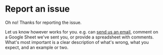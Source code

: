 # Report an issue

Oh no! Thanks for reporting the issue.

Let us know however works for you. e.g. can [send us an email](mailto:help@oa.report), comment on a Google Sheet we've sent you, or provide a spreadsheet with comments. What's most important is a clear description of what's wrong, what you expect, and an example or two.

